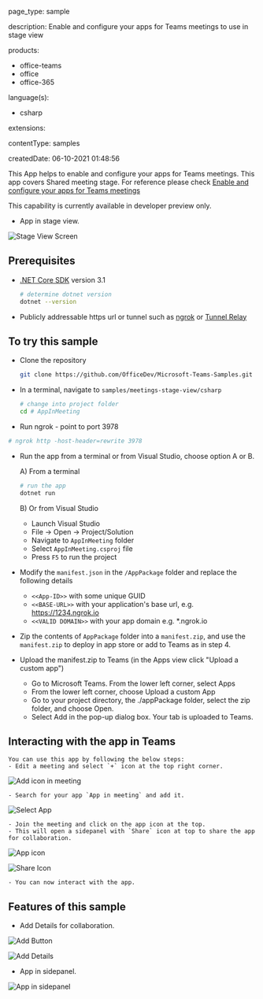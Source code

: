 
page_type: sample

description: Enable and configure your apps for Teams meetings to use in stage view

products:
- office-teams
- office
- office-365

language(s):
- csharp

extensions:

contentType: samples

createdDate: 06-10-2021 01:48:56

﻿This App helps to enable and configure your apps for Teams meetings. This app covers Shared meeting stage.
For reference please check [Enable and configure your apps for Teams meetings](https://docs.microsoft.com/en-us/microsoftteams/platform/apps-in-teams-meetings/enable-and-configure-your-app-for-teams-meetings)

This capability is currently available in developer preview only.

- App in stage view.

![Stage View Screen](AppInMeeting/Images/stage_view.png)

## Prerequisites

- [.NET Core SDK](https://dotnet.microsoft.com/download) version 3.1

  ```bash
  # determine dotnet version
  dotnet --version
  ```
- Publicly addressable https url or tunnel such as [ngrok](https://ngrok.com/) or [Tunnel Relay](https://github.com/OfficeDev/microsoft-teams-tunnelrelay) 
    
## To try this sample
-  Clone the repository

    ```bash
    git clone https://github.com/OfficeDev/Microsoft-Teams-Samples.git
    ```
- In a terminal, navigate to `samples/meetings-stage-view/csharp`

    ```bash
    # change into project folder
    cd # AppInMeeting
    ```

- Run ngrok - point to port 3978

```bash
# ngrok http -host-header=rewrite 3978
```
- Run the app from a terminal or from Visual Studio, choose option A or B.

  A) From a terminal

  ```bash
  # run the app
  dotnet run
  ```

  B) Or from Visual Studio

  - Launch Visual Studio
  - File -> Open -> Project/Solution
  - Navigate to `AppInMeeting` folder
  - Select `AppInMeeting.csproj` file
  - Press `F5` to run the project


- Modify the `manifest.json` in the `/AppPackage` folder and replace the following details
   - `<<App-ID>>` with some unique GUID   
   - `<<BASE-URL>>` with your application's base url, e.g. https://1234.ngrok.io
   - `<<VALID DOMAIN>>` with your app domain e.g. *.ngrok.io

- Zip the contents of `AppPackage` folder into a `manifest.zip`, and use the `manifest.zip` to deploy in app store or add to Teams as in step 4.

- Upload the manifest.zip to Teams (in the Apps view click "Upload a custom app")
   - Go to Microsoft Teams. From the lower left corner, select Apps
   - From the lower left corner, choose Upload a custom App
   - Go to your project directory, the ./appPackage folder, select the zip folder, and choose Open.
   - Select Add in the pop-up dialog box. Your tab is uploaded to Teams.

## Interacting with the app in Teams
    You can use this app by following the below steps:
    - Edit a meeting and select `+` icon at the top right corner.

![Add icon in meeting](AppInMeeting/Images/add_icon.png)

    - Search for your app `App in meeting` and add it.

![Select App](AppInMeeting/Images/select_app.png)

    - Join the meeting and click on the app icon at the top.
    - This will open a sidepanel with `Share` icon at top to share the app for collaboration.

![App icon](AppInMeeting/Images/app_icon.png)

![Share Icon](AppInMeeting/Images/share_icon.png)

    - You can now interact with the app.


## Features of this sample


- Add Details for collaboration.

![Add Button](AppInMeeting/Images/add_button.png)

![Add Details](AppInMeeting/Images/add_details.png)

- App in sidepanel.

![App in sidepanel](AppInMeeting/Images/side_panel.png)

